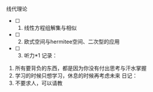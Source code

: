 线代理论
- [ ] 1. 线性方程组解集与相似
- [ ] 2. 欧式空间与hermitee空间、二次型的应用
- [ ] 3. 听力*1
记录：
1. 所有要背负的东西，都是因为你没有付出思考与汗水掌握
2. 学习的时候只想学习，休息的时候再考虑未来
日记：
1. 不要求人，可以请教